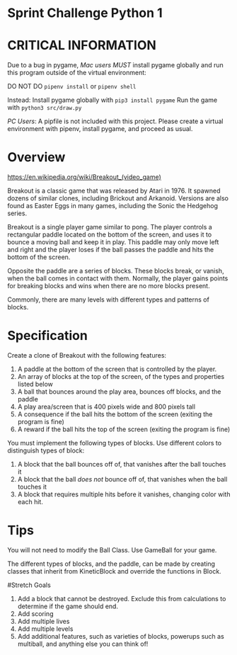 # Sprint Challenge Python 1

# CRITICAL INFORMATION
Due to a bug in pygame, *Mac users* _MUST_ install pygame globally and run this program
outside of the virtual environment:

DO NOT DO `pipenv install` or `pipenv shell`

Instead:
Install pygame globally with `pip3 install pygame`
Run the game with `python3 src/draw.py`

*PC Users*:  A pipfile is not included with this project.  Please create a virtual environment with pipenv, install pygame, and proceed as usual.  

# Overview

https://en.wikipedia.org/wiki/Breakout_(video_game)

Breakout is a classic game that was released by Atari in 1976.  It spawned dozens of
similar clones, including Brickout and Arkanoid.  Versions are also found as Easter Eggs in many games, including the Sonic the Hedgehog series.

Breakout is a single player game similar to pong.  The player controls a rectangular paddle located on the bottom of the screen, and uses it to bounce a moving ball and keep it in play.  This paddle may only move left and right and the player loses if the ball passes the paddle and hits the bottom of the screen.  

Opposite the paddle are a series of blocks.  These blocks break, or vanish, when the ball comes in contact with them.  Normally, the player gains points for breaking blocks and wins when there are no more blocks present.

Commonly, there are many levels with different types and patterns of blocks.

# Specification

Create a clone of Breakout with the following features:

1.  A paddle at the bottom of the screen that is controlled by the player.
2.  An array of blocks at the top of the screen, of the types and properties listed below
3.  A ball that bounces around the play area, bounces off blocks, and the paddle
4.  A play area/screen that is 400 pixels wide and 800 pixels tall
5.  A consequence if the ball hits the bottom of the screen (exiting the program is fine)
6.  A reward if the ball hits the top of the screen (exiting the program is fine)

You must implement the following types of blocks.  Use different colors to distinguish types of block:
1.  A block that the ball bounces off of, that vanishes after the ball touches it
2.  A block that the ball _does not_ bounce off of, that vanishes when the ball touches it
3.  A block that requires multiple hits before it vanishes, changing color with each hit.

# Tips
You will not need to modify the Ball Class.  Use GameBall for your game.

The different types of blocks, and the paddle, can be made by creating classes that inherit from KineticBlock and override the functions in Block.

#Stretch Goals
1.  Add a block that cannot be destroyed.  Exclude this from calculations to determine if the game should end.
2.  Add scoring
3.  Add multiple lives
4.  Add multiple levels
4.  Add additional features, such as varieties of blocks, powerups such as multiball, and anything else you can think of!

